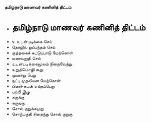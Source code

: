 **தமிழ்நாடு மாணவர் கணினித் திட்டம்**
- # தமிழ்நாடு மாணவர் கணினித் திட்டம்
- v. உடன்படிக்கை செய்
- தொழில் ஒப்பந்தம் செய்
- குத்தகைக் கட்டுப்பாடு மேற்கொள்
- மணவுறுதி செய்
- உடன்படிக்கைமூலம் நிறைவேற்று
- உறுதிமொழி கூறு
- முயன்று பெறு
- நட்பு முதலியன மேற்கொள்
- பிணி-கடன் எய்தப்பெறு
- பற்றி இழு
- சுருக்கு
- சுருங்கு
- சொல் குறுக்கமுறு
- சொற்பகுதி சிதைந்து சொல் குறுகு.

